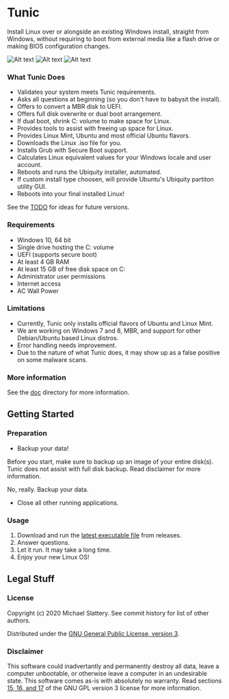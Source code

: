 # Tunic

Install Linux over or alongside an existing Windows install, straight from Windows,
without requiring to boot from external media like a flash drive or making BIOS configuration changes.

![Alt text](https://i.imgur.com/VOhRiGh.png) <!-- primary form -->
![Alt text](https://i.imgur.com/YNNt4HZ.png) <!-- dual boot form -->
![Alt text](https://i.imgur.com/9P8auhO.png) <!-- progress -->

### What Tunic Does

* Validates your system meets Tunic requirements.
* Asks all questions at beginning  (so you don't have to babysit the install).
* Offers to convert a MBR disk to UEFI.
* Offers full disk overwrite or dual boot arrangement.
* If dual boot, shrink C: volume to make space for Linux.
* Provides tools to assist with freeing up space for Linux.
* Provides Linux Mint, Ubuntu and most official Ubuntu flavors.
* Downloads the Linux .iso file for you.
* Installs Grub with Secure Boot support.
* Calculates Linux equivalent values for your Windows locale and user account.
* Reboots and runs the Ubiquity installer, automated.
* If custom install type choosen, will provide Ubuntu's Ubiquity partiton utility GUI.
* Reboots into your final installed Linux!

See the [TODO](doc/TODO.md) for ideas for future versions.

### Requirements

* Windows 10, 64 bit
* Single drive hosting the C: volume
* UEFI  (supports secure boot)
* At least 4 GB RAM
* At least 15 GB of free disk space on C:
* Administrator user permissions
* Internet access
* AC Wall Power

### Limitations

* Currently, Tunic only installs official flavors of Ubuntu and Linux Mint.
* We are working on Windows 7 and 8, MBR, and support for other Debian/Ubuntu based Linux distros.
* Error handling needs improvement.
* Due to the nature of what Tunic does, it may show up as a false positive on some malware scans.

### More information

See the [doc](doc) directory for more information.

## Getting Started

### Preparation

* Backup your data!

Before you start, make sure to backup up an image of your entire disk(s).
Tunic does not assist with full disk backup.
Read disclaimer for more information.

No, really.  Backup your data.

* Close all other running applications.

### Usage

1. Download and run the
[latest executable file](https://github.com/mikeslattery/tunic/releases/latest/download/tunic.exe)
from releases.
1. Answer questions.
1. Let it run.  It may take a long time.
1. Enjoy your new Linux OS!

## Legal Stuff

### License

Copyright (c) 2020 Michael Slattery.  See commit history for list of other authors.

Distributed under the [GNU General Public License, version 3](https://www.gnu.org/licenses/gpl-3.0.html).

### Disclaimer

This software could inadvertantly and permanently destroy all data, leave a computer unbootable,
or otherwise leave a computer in an undesirable state.
This software comes as-is with absolutely no warranty.
Read sections [15, 16, and 17](https://www.gnu.org/licenses/gpl-3.0.html#section15)
of the GNU GPL version 3 license for more information.

